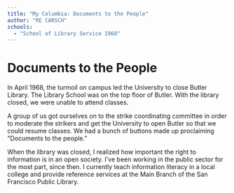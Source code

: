 ```yaml
---
title: "My Columbia: Documents to the People"
author: "RE CARSCH"
schools:
  - "School of Library Service 1968"
---
```


# Documents to the People

In April 1968, the turmoil on campus led the University to close Butler  Library.  The Library School was on the top floor of Butler.  With the library closed, we were unable to attend classes.

A group of us got ourselves on to the strike coordinating committee in order to moderate the strikers and get the University to open Butler so that we could resume classes.  We had a bunch of buttons made up proclaiming "Documents to the people."

When the library was closed, I realized how important the right to information is in an open society.  I've been working in the public sector for the most part, since then.  I currently teach information literacy in a local college and provide reference services at the Main Branch of the San Francisco Public Library.
